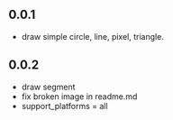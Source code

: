 ## 0.0.1

- draw simple circle, line, pixel, triangle.

## 0.0.2

- draw segment
- fix broken image in readme.md
- support_platforms = all